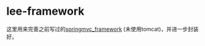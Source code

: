 # lee-framework
这里用来完善之前写过的[springmvc_framework](https://github.com/GaryLeeeee/springmvc_framework) (未使用tomcat)，并进一步封装好。
